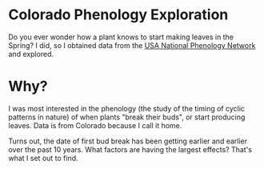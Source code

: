 # Colorado Phenology Exploration
Do you ever wonder how a plant knows to start making leaves in the Spring? I did, so I obtained data from the [USA National Phenology Network](https://www.usanpn.org/usa-national-phenology-network) and explored.

# Why?
I was most interested in the phenology (the study of the timing of cyclic patterns in nature) of when plants "break their buds", or start producing leaves. Data is from Colorado because I call it home.

Turns out, the date of first bud break has been getting earlier and earlier over the past 10 years. What factors are having the largest effects? That's what I set out to find.
